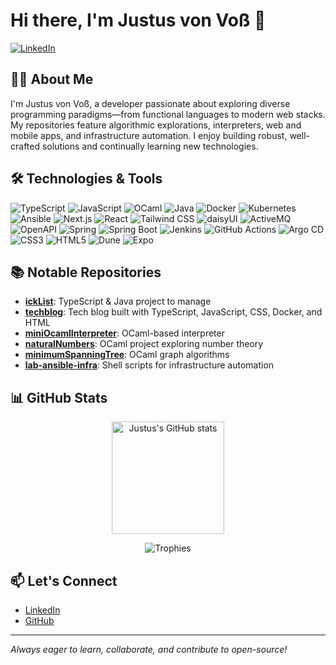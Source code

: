 # Hi there, I'm Justus von Voß 👋

[![LinkedIn](https://img.shields.io/badge/LinkedIn-Connect-blue?style=flat-square&logo=linkedin)](https://www.linkedin.com/in/justusvonvo%C3%9F/)

## 👨‍💻 About Me

I'm Justus von Voß, a developer passionate about exploring diverse programming paradigms—from functional languages to modern web stacks. My repositories feature algorithmic explorations, interpreters, web and mobile apps, and infrastructure automation. I enjoy building robust, well-crafted solutions and continually learning new technologies.

## 🛠️ Technologies & Tools

<p>
  <img alt="TypeScript" src="https://img.shields.io/badge/TypeScript-3178c6?style=flat-square&logo=typescript&logoColor=white" />
  <img alt="JavaScript" src="https://img.shields.io/badge/JavaScript-f7df1e?style=flat-square&logo=javascript&logoColor=black" />
  <img alt="OCaml" src="https://img.shields.io/badge/OCaml-ea5c07?style=flat-square&logo=ocaml&logoColor=white" />
  <img alt="Java" src="https://img.shields.io/badge/Java-007396?style=flat-square&logo=java&logoColor=white" />
  <img alt="Docker" src="https://img.shields.io/badge/Docker-2496ED?style=flat-square&logo=docker&logoColor=white" />
  <img alt="Kubernetes" src="https://img.shields.io/badge/Kubernetes-326CE5?style=flat-square&logo=kubernetes&logoColor=white" />
  <img alt="Ansible" src="https://img.shields.io/badge/Ansible-EE0000?style=flat-square&logo=ansible&logoColor=white" />
  <img alt="Next.js" src="https://img.shields.io/badge/Next.js-000000?style=flat-square&logo=nextdotjs&logoColor=white" />
  <img alt="React" src="https://img.shields.io/badge/React-61dafb?style=flat-square&logo=react&logoColor=black" />
  <img alt="Tailwind CSS" src="https://img.shields.io/badge/TailwindCSS-06B6D4?style=flat-square&logo=tailwindcss&logoColor=white" />
  <img alt="daisyUI" src="https://img.shields.io/badge/daisyUI-FF76A1?style=flat-square&logo=daisyui&logoColor=white" />
  <img alt="ActiveMQ" src="https://img.shields.io/badge/ActiveMQ-A80036?style=flat-square&logo=apacheactivemq&logoColor=white" />
  <img alt="OpenAPI" src="https://img.shields.io/badge/OpenAPI-6BA539?style=flat-square&logo=openapiinitiative&logoColor=white" />
  <img alt="Spring" src="https://img.shields.io/badge/Spring-6DB33F?style=flat-square&logo=spring&logoColor=white" />
  <img alt="Spring Boot" src="https://img.shields.io/badge/Spring%20Boot-6DB33F?style=flat-square&logo=springboot&logoColor=white" />
  <img alt="Jenkins" src="https://img.shields.io/badge/Jenkins-D24939?style=flat-square&logo=jenkins&logoColor=white" />
  <img alt="GitHub Actions" src="https://img.shields.io/badge/GitHub%20Actions-2088FF?style=flat-square&logo=githubactions&logoColor=white" />
  <img alt="Argo CD" src="https://img.shields.io/badge/Argo%20CD-FE7B72?style=flat-square&logo=argo&logoColor=white" />
  <img alt="CSS3" src="https://img.shields.io/badge/CSS3-1572b6?style=flat-square&logo=css3&logoColor=white" />
  <img alt="HTML5" src="https://img.shields.io/badge/HTML5-e34f26?style=flat-square&logo=html5&logoColor=white" />
  <img alt="Dune" src="https://img.shields.io/badge/Dune-4B7F2A?style=flat-square&logoColor=white" />
  <img alt="Expo" src="https://img.shields.io/badge/Expo-000020?style=flat-square&logo=expo&logoColor=white" />
</p>

## 📚 Notable Repositories

- [**ickList**](https://github.com/Hookyhook/ickList): TypeScript & Java project to manage 
- [**techblog**](https://github.com/Hookyhook/techblog): Tech blog built with TypeScript, JavaScript, CSS, Docker, and HTML  
- [**miniOcamlInterpreter**](https://github.com/Hookyhook/miniOcamlInterpreter): OCaml-based interpreter  
- [**naturalNumbers**](https://github.com/Hookyhook/naturalNumbers): OCaml project exploring number theory  
- [**minimumSpanningTree**](https://github.com/Hookyhook/minimumSpanningTree): OCaml graph algorithms  
- [**lab-ansible-infra**](https://github.com/lsgadminlab/lab-ansible-infra): Shell scripts for infrastructure automation

## 📊 GitHub Stats

<p align="center">
  <img src="https://github-readme-stats.vercel.app/api?username=Hookyhook&show_icons=true&theme=dracula" alt="Justus's GitHub stats" height="180"/>
</p>
<p align="center">
  <img src="https://github-profile-trophy.vercel.app/?username=Hookyhook&theme=dracula" alt="Trophies" />
</p>

## 📫 Let's Connect

- [LinkedIn](https://www.linkedin.com/in/justusvonvo%C3%9F/)
- [GitHub](https://github.com/Hookyhook)

---

_Always eager to learn, collaborate, and contribute to open-source!_
